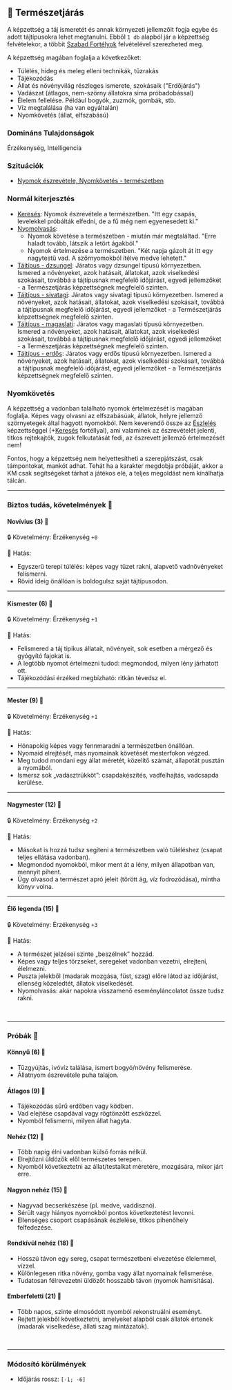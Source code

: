 ## 🔵 Természetjárás

A képzettség a táj ismeretét és annak környezeti jellemzőit fogja egybe és adott tájtípusokra lehet megtanulni. Ebből `1 db` alapból jár a képzettség felvételekor, a többit [Szabad Fortélyok](../042_szabad_fortelyok.md) felvételével szerezheted meg.

A képzettség magában foglalja a következőket:
- Túlélés, hideg és meleg elleni technikák, tűzrakás
- Tájékozódás
- Állat és növényvilág részleges ismerete, szokásaik ("Erdőjárás")
- Vadászat (átlagos, nem-szörny állatokra sima próbadobással)
- Élelem fellelése. Például bogyók, zuzmók, gombák, stb.
- Víz megtalálása (ha van egyáltalán)
- Nyomkövetés (állat, elfszabású)

### Domináns Tulajdonságok

Érzékenység, Intelligencia

### Szituációk

- [Nyomok észrevétele, Nyomkövetés - természetben](../szituaciok/nyomok_nyomkovetes_termeszet.md)

### Normál kiterjesztés

- [Keresés](../fortelyok.altalanos/kereses.md): Nyomok észrevétele a természetben. "Itt egy csapás, levelekkel próbálták elfedni, de a fű még nem egyenesedett ki."
- [Nyomolvasás](../fortelyok.altalanos/nyomolvasas.md):
    - Nyomok követése a természetben - miután már megtaláltad. "Erre haladt tovább, látszik a letört ágakból."
    - Nyomok értelmezése a természetben. "Két napja gázolt át itt egy nagytestű vad. A szőrnyomokból ítélve medve lehetett."
- [Tájtípus - dzsungel](../fortelyok.szabad/tajtipus_dzsungel.md): Járatos vagy dzsungel típusú környezetben. Ismered a növényeket, azok hatásait, állatokat, azok viselkedési szokásait, továbbá a tájtípusnak megfelelő időjárást, egyedi jellemzőket - a Természetjárás képzettségnek megfelelő szinten.
- [Tájtípus - sivatagi](../fortelyok.szabad/tajtipus_sivatagi.md): Járatos vagy sivatagi típusú környezetben. Ismered a növényeket, azok hatásait, állatokat, azok viselkedési szokásait, továbbá a tájtípusnak megfelelő időjárást, egyedi jellemzőket - a Természetjárás képzettségnek megfelelő szinten.
- [Tájtípus - magaslati](../fortelyok.szabad/tajtipus_magaslati.md): Járatos vagy magaslati típusú környezetben. Ismered a növényeket, azok hatásait, állatokat, azok viselkedési szokásait, továbbá a tájtípusnak megfelelő időjárást, egyedi jellemzőket - a Természetjárás képzettségnek megfelelő szinten.
- [Tájtípus - erdős](../fortelyok.szabad/tajtipus_erdos.md): Járatos vagy erdős típusú környezetben. Ismered a növényeket, azok hatásait, állatokat, azok viselkedési szokásait, továbbá a tájtípusnak megfelelő időjárást, egyedi jellemzőket - a Természetjárás képzettségnek megfelelő szinten.

### Nyomkövetés

 A képzettség a vadonban található nyomok értelmezését is magában foglalja. Képes vagy olvasni az elfszabásúak, állatok, helyre jellemző szörnyetegek által hagyott nyomokból. Nem keverendő össze az [Észlelés](../kepzettsegek.primer.altalanos/eszleles.md) képzettséggel (+[Keresés](../fortelyok.altalanos/kereses.md) fortéllyal), ami valaminek az észrevételét jelenti, titkos rejtekajtók, zugok felkutatását fedi, az észrevett jellemző értelmezését nem!

Fontos, hogy a képzettség nem helyettesítheti a szerepjátszást, csak támpontokat, mankót adhat. Tehát ha a karakter megdobja próbáját, akkor a KM csak segítségeket tárhat a játékos elé, a teljes megoldást nem kínálhatja tálcán.

---
### Biztos tudás, követelmények 📖

#### Novívius (3) 📖

🔒 Követelmény: Érzékenység `+0`

🌟 Hatás:
- Egyszerű terepi túlélés: képes vagy tüzet rakni, alapvető vadnövényeket felismerni.
- Rövid ideig önállóan is boldogulsz saját tájtípusodon.

---
#### Kismester (6) 📖

🔒 Követelmény: Érzékenység `+1`

🌟 Hatás:
- Felismered a táj tipikus állatait, növényeit, sok esetben a mérgező és gyógyító fajokat is.
- A legtöbb nyomot értelmezni tudod: megmondod, milyen lény járhatott ott.
- Tájékozódási érzéked megbízható: ritkán tévedsz el.

---
#### Mester (9) 📖

🔒 Követelmény: Érzékenység `+1`

🌟 Hatás:
- Hónapokig képes vagy fennmaradni a természetben önállóan.
- Nyomaid elrejtését, más nyomainak követését mesterfokon végzed.
- Meg tudod mondani egy állat méretét, közelítő számát, állapotát pusztán a nyomából.
- Ismersz sok „vadásztrükköt”: csapdakészítés, vadfelhajtás, vadcsapda kerülése.

---
#### Nagymester (12) 📖

🔒 Követelmény:  Érzékenység `+2`

🌟 Hatás:
- Másokat is hozzá tudsz segíteni a természetben való túléléshez (csapat teljes ellátása vadonban).
- Megmondod nyomokból, mikor ment át a lény, milyen állapotban van, mennyit pihent.
- Úgy olvasod a természet apró jeleit (törött ág, víz fodrozódása), mintha könyv volna.

---
#### Élő legenda (15) 📖

🔒 Követelmény:  Érzékenység `+3`

🌟 Hatás:
- A természet jelzései szinte „beszélnek” hozzád.
- Képes vagy teljes törzseket, seregeket vadonban vezetni, elrejteni, élelmezni.
- Puszta jelekből (madarak mozgása, füst, szag) előre látod az időjárást, ellenség közeledtét, állatok viselkedését.
- Nyomolvasás: akár napokra visszamenő eseményláncolatot össze tudsz rakni.

<br />

---
### Próbák 🎲

#### Könnyű (6) 🎲 

- Tűzgyújtás, ivóvíz találása, ismert bogyó/növény felismerése.
- Állatnyom észrevétele puha talajon.

#### Átlagos (9) 🎲 

- Tájékozódás sűrű erdőben vagy ködben.
- Vad elejtése csapdával vagy rögtönzött eszközzel.
- Nyomból felismerni, milyen állat hagyta.

#### Nehéz (12) 🎲 

- Több napig élni vadonban külső forrás nélkül.
- Elrejtőzni üldözők elől természetes terepen.
- Nyomból következtetni az állat/testalkat méretére, mozgására, mikor járt erre.

#### Nagyon nehéz (15) 🎲 

- Nagyvad becserkészése (pl. medve, vaddisznó).
- Sérült vagy hiányos nyomokból pontos következtetést levonni.
- Ellenséges csoport csapásának észlelése, titkos pihenőhely felfedezése.

#### Rendkívül nehéz (18) 🎲 

- Hosszú távon egy sereg, csapat természetbeni elvezetése élelemmel, vízzel.
- Különlegesen ritka növény, gomba vagy állat nyomainak felismerése.
- Tudatosan félrevezetni üldözőt hosszabb távon (nyomok hamisítása).

#### Emberfeletti (21) 🎲 

- Több napos, szinte elmosódott nyomból rekonstruálni eseményt.
- Rejtett jelekből következtetni, amelyeket alapból csak állatok értenek (madarak viselkedése, állati szag mintázatok).

<br />

---
### Módosító körülmények

- Időjárás rossz: `[-1; -6]`
